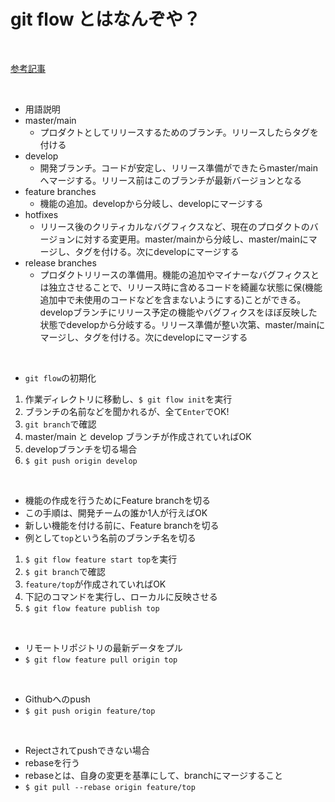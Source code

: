 # git flow とはなんぞや？

<br>

[参考記事](https://qiita.com/KosukeSone/items/514dd24828b485c69a05)

<br>

- 用語説明
 - master/main 
   - プロダクトとしてリリースするためのブランチ。リリースしたらタグを付ける
 - develop
   - 開発ブランチ。コードが安定し、リリース準備ができたらmaster/mainへマージする。リリース前はこのブランチが最新バージョンとなる
 - feature branches
   - 機能の追加。developから分岐し、developにマージする
 - hotfixes
   - リリース後のクリティカルなバグフィクスなど、現在のプロダクトのバージョンに対する変更用。master/mainから分岐し、master/mainにマージし、タグを付ける。次にdevelopにマージする
 - release branches
   - プロダクトリリースの準備用。機能の追加やマイナーなバグフィクスとは独立させることで、リリース時に含めるコードを綺麗な状態に保(機能追加中で未使用のコードなどを含まないようにする)ことができる。developブランチにリリース予定の機能やバグフィクスをほぼ反映した状態でdevelopから分岐する。リリース準備が整い次第、master/mainにマージし、タグを付ける。次にdevelopにマージする

<br>

- `git flow`の初期化
1. 作業ディレクトリに移動し、`$ git flow init`を実行
  1. ブランチの名前などを聞かれるが、全て`Enter`でOK!
2. `git branch`で確認 
  1. master/main と develop ブランチが作成されていればOK
3. developブランチを切る場合
  1. `$ git push origin develop`

<br>

- 機能の作成を行うためにFeature branchを切る
 - この手順は、開発チームの誰か1人が行えばOK
 - 新しい機能を付ける前に、Feature branchを切る
 - 例として`top`という名前のブランチ名を切る
1. `$ git flow feature start top`を実行
2. `$ git branch`で確認
  1. `feature/top`が作成されていればOK
3. 下記のコマンドを実行し、ローカルに反映させる
  1. `$ git flow feature publish top`

<br>

- リモートリポジトリの最新データをプル
 - `$ git flow feature pull origin top`

<br>

- Githubへのpush
 - `$ git push origin feature/top`

<br>

- Rejectされてpushできない場合
 - rebaseを行う
 - rebaseとは、自身の変更を基準にして、branchにマージすること
 - `$ git pull --rebase origin feature/top`